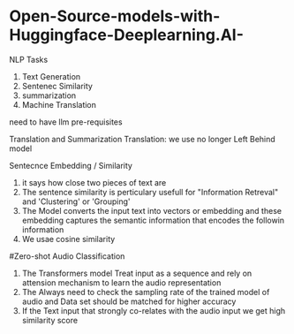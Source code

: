 # Open-Source-models-with-Huggingface-Deeplearning.AI-

NLP Tasks 
1. Text Generation 
2. Sentenec Similarity
3. summarization
4. Machine Translation

need to have llm pre-requisites

Translation and Summarization
Translation: we use no longer Left Behind model 

 Sentecnce Embedding / Similarity
1. it says how close two pieces of text are 
2. The sentence similarity is perticulary usefull for "Information Retreval" and 'Clustering' or 'Grouping'
3. The Model converts the input text into vectors or embedding and these embedding captures the semantic information that encodes the followin information
4. We usae cosine similarity

#Zero-shot Audio Classification
1. The Transformers model Treat input as a sequence and rely on attension mechanism  to learn the audio representation 
2. The Always need  to check the sampling rate of the trained model of audio and Data set should be matched for higher accuracy
3. If the Text input that strongly co-relates with the audio input we get high similarity score



